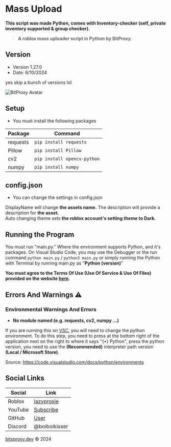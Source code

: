 # Mass Upload
**This script was made Python, comes with Inventory-checker (self, private inventory supported & group checker).**

> **A roblox mass uploader script in Python by BitProxy.**

## Version

* Version 1.27.0
* Date: 6/10/2024

yes skip a bunch of versions lol

![BitProxy Avatar](https://cdn.bitsproxy.dev/bitproxie.png "BitsProxy | This is bitsproxy's roblox avatar. BitsProxy has since been terminated. R.I.P.")

## Setup

* You must install the following packages

| Package | Command |
| ------- | ------- |
| requests | `pip install requests` |
| Pillow | `pip install Pillow` |
| cv2 | `pip install opencv-python` |
| numpy | `pip install numpy` |

## config.json

* You can change the settings in config.json

DisplayName will change **the assets name.** The description will provide a description for **the asset.**
<br> Auto changing theme sets **the roblox account's setting theme to Dark.**

## Running the Program

You must run "main.py." Where the environment supports Python, and it's packages. On Visual Studio Code, you may use the Debugger or the run command `python main.py` / `python3 main.py` or simply running the Python with Terminal by running main.py as "**Python (version)**"

**You must agree to the Terms Of Use (Use Of Service & Use Of Files) provided on the website [here](https://www.bitsproxy.dev/terms).**

## Errors And Warnings ⚠️
### Environmental Warnings And Errors

* **No module named (e.g. requests, cv2, numpy ...)**

If you are running this on [VSC](https://code.visualstudio.com/), you will need to change the python environment. To do this step, you need to press at the bottom right of the application next on the right to where it says "{•} Python", press the python version, you need to use the **(Recommended)** interpreter path version **(Local / Microsoft Store)**.

Source: https://code.visualstudio.com/docs/python/environments

## Social Links

| Social | Link |
| -------- | ----------- |
| Roblox | [lazyproxie](https://www.roblox.com/users/6089365305) |
| YouTube | [Subscribe](https://www.youtube.com/channel/UCprblXVQA5o0Krbiq9GFmxQ?sub_confirmation=1) |
| GitHub | [User](https://github.com/613222) |
| Discord | @boiboikisser |

[bitsproxy.dev](https://www.bitsproxy.dev/home) &copy; 2024